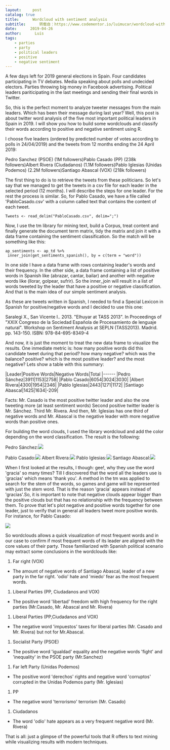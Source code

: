```yaml
---
layout:     post
catalog: true
title:      Wordcloud with sentiment analysis
subtitle:      转载自：https://www.codementor.io/luimucar/wordcloud-with-sentiment-analysis-udm65doum
date:      2019-04-26
author:      Luis
tags:
    - parties
    - party
    - political leaders
    - positive
    - negative sentiment
---
```


A few days left for 2019 general elections in Spain. Four candidates participating in TV debates. Media speaking about polls and undecided electors. Parties throwing big money in Facebook advertising. Political leaders pariticipating in the last meetings and sending their final words in Twitter.

So, this is the perfect moment to analyze tweeter messages from the main leaders. Which has been their message during last year? Well, this post is about twitter word analysis of the five most important political leaders in Spain in 2019. I will show you how to build some wordclouds and classify their words according to positive and negative sentiment using R.

I choose five leaders (ordered by predicted number of votes according to polls in 24/04/2019) and the tweets from 12 months ending the 24 April 2019:

Pedro Sanchez (PSOE) (1M followers)Pablo Casado (PP) (238k followers)Albert Rivera (Ciudadanos) (1.1M followers)Pablo Iglesias (Unidas Podemos) (2.2M followers)Santiago Abascal (VOX) (218k followers)

The first thing to do is to retrieve the tweets from these politicians. So let's say that we managed to get the tweets in a csv file for each leader in the selected period (12 months). I will describe the steps for one leader. For the rest the process is similar. So, for Pablo Casado, we have a file called 'PabloCasado.csv' with a column called text that contains the content of each tweet.

```
Tweets <- read_delim("PabloCasado.csv", delim=";")

```

Now, I use the tm library for mining text, build a Corpus, treat content and finally generate the document term matrix, tidy the matrix and join it with a data frame containing the sentiment classification. So the match will be something like this:

```
ap_sentiments <- ap_td %>%
 inner_join(get_sentiments_spanish(), by = c(term = "word"))

```

In one side I have a data frame with rows containing leader's words and their frequency. In the other side, a data frame containing a list of positive words in Spanish like (abrazar, cantar, bailar) and another with negative words like (llorar, golpear, sufrir). So the inner_join will result in a list of words tweeted by the leader that have a positive or negative classification. And that is the main idea of our simple sentiment analysis.

As these are tweets written in Spanish, I needed to find a Special Lexicon in Spanish for positive/negative words and I decided to use this one:

Saralegi X., San Vicente I.. 2013. "Elhuyar at TASS 2013". In Proceedings of "XXIX Congreso de la Sociedad Española de Procesamiento de lenguaje natural". Workshop on Sentiment Analysis at SEPLN (TASS2013). Madrid. pp. 143-150. ISBN: 978-84-695-8349-4

And now, it is just the moment to treat the new data frame to visualize the results. One inmediate metric is: how many positive words did this candidate tweet during that period? how many negative? which was the balance? positive? which is the most positive leader? and the most negative? Lets show a table with this summary:

|Leader|Positive Words|Negative Words|Total
|------
|Pedro Sánchez|3911|1153|2758|
|Pablo Casado|6054|3024|3030|
|Albert Rivera|4300|1954|2346|
|Pablo Iglesias|2443|1271|1172|
|Santiago Abascal|1425|1634|-209|

Facts: Mr. Casado is the most positive twitter leader and also the one tweeting more (at least sentiment words) Second positive twitter leader is Mr. Sánchez. Third Mr. Rivera. And then, Mr. Iglesias has one third of negative words and Mr. Abascal is the negative leader with more negative words than positive ones.

For building the word clouds, I used the library wordcloud and add the color depending on the word classification. The result is the following:

Pedro Sánchez:![](https://process.filestackapi.com/cache=expiry:max/iZeVaZqScC9QKW29b6Mk)


Pablo Casado:![](https://process.filestackapi.com/cache=expiry:max/FZ2zn9QeRjutHn6153AS)
Albert Rivera:![](https://process.filestackapi.com/cache=expiry:max/GnhSE7DvQMSt752KqCRt)
Pablo Iglesias:![](https://process.filestackapi.com/cache=expiry:max/GzqFLO1Qu6whrBPnnkhi)
Santiago Abascal:![](https://process.filestackapi.com/cache=expiry:max/iu12NyGSQwaCDpgw3H0J)


When I first looked at the results, I though: gee!, why they use the word 'gracia' so many times? Till I discovered that the word all the leaders use is 'gracias' which means 'thank you'. A method in the tm was applied to search for the stem of the words, so games and game will be represented with just the stem word. That is the reason 'gracia' appears instead of 'gracias'.So, it is important to note that negative clouds appear bigger than the positive clouds but that has no relationship with the frequency between them. To prove that let's plot negative and positive words together for one leader, just to verify that in general all leaders tweet more positive words. For instance, for Pablo Casado:

![](https://process.filestackapi.com/cache=expiry:max/Yp3ZvVNoQcKiNnCTu5gO)


So wordclouds allows a quick visualization of most frequent words and in our case to confirm if most frequent words of its leader are aligned with the core values of their party. Those familiarized with Spanish political scenario may extract some conclusions in the wordclouds like:

1. Far right (VOX)


- The amount of negative words of Santiago Abascal, leader of a new party in the far right. 'odio' hate and 'miedo' fear as the most frequent words.


1. Liberal Parties (PP, Ciudadanos and VOX)


- The positive word 'libertad' freedom with high frequency for the right parties (Mr.Casado, Mr. Abascal and Mr. Rivera)


1. Liberal Parties (PP,Ciudadanos and VOX)


- The negative word 'impuestos' taxes for liberal parties (Mr. Casado and Mr. Rivera) but not for Mr.Abascal.


1. Socialist Party (PSOE)


- The positive word 'igualdad' equality and the negative words 'fight' and 'inequality' in the PSOE party (Mr.Sanchez)


1. Far left Party (Unidas Podemos)


- The positive word 'derechos' rights and negative word 'corruptos' corrupted in the Unidas Podemos party (Mr. Iglesias)


1. PP


- The negative word 'terrorismo' terrorism (Mr. Casado)


1. Ciudadanos


- The word 'odio' hate appears as a very frequent negative word (Mr. Rivera)


That is all: just a glimpse of the powerful tools that R offers to text mining while visualizing results with modern techniques.
